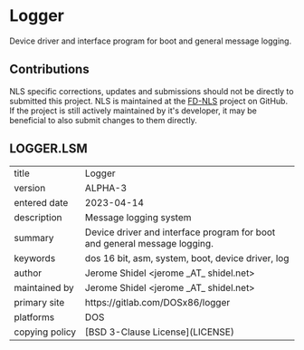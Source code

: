 # Logger

Device driver and interface program for boot and general message logging.


## Contributions

NLS specific corrections, updates and submissions should not be 
directly to submitted this project. NLS is maintained at the [FD-NLS](https://github.com/shidel/fd-nls)
project on GitHub. If the project is still actively maintained by it's
developer, it may be beneficial to also submit changes to them directly.

## LOGGER.LSM

<table>
<tr><td>title</td><td>Logger</td></tr>
<tr><td>version</td><td>ALPHA-3</td></tr>
<tr><td>entered&nbsp;date</td><td>2023-04-14</td></tr>
<tr><td>description</td><td>Message logging system</td></tr>
<tr><td>summary</td><td>Device driver and interface program for boot and general message logging.</td></tr>
<tr><td>keywords</td><td>dos 16 bit, asm, system, boot, device driver, log</td></tr>
<tr><td>author</td><td>Jerome Shidel &lt;jerome _AT_ shidel.net&gt;</td></tr>
<tr><td>maintained&nbsp;by</td><td>Jerome Shidel &lt;jerome _AT_ shidel.net&gt;</td></tr>
<tr><td>primary&nbsp;site</td><td>https://gitlab.com/DOSx86/logger</td></tr>
<tr><td>platforms</td><td>DOS</td></tr>
<tr><td>copying&nbsp;policy</td><td>[BSD 3-Clause License](LICENSE)</td></tr>
</table>
